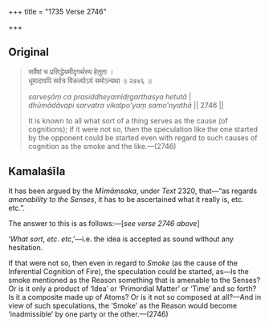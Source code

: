+++
title = "1735 Verse 2746"

+++
## Original 
>
> सर्वेषां च प्रसिद्धेयमीदृगर्थस्य हेतुता ।  
> धूमादावपि सर्वत्र विकल्पोऽयं समोऽन्यथा ॥ २७४६ ॥ 
>
> *sarveṣāṃ ca prasiddheyamīdṛgarthasya hetutā* \|  
> *dhūmādāvapi sarvatra vikalpo'yaṃ samo'nyathā* \|\| 2746 \|\| 
>
> It is known to all what sort of a thing serves as the cause (of cognitions); if it were not so, then the speculation like the one started by the opponent could be started even with regard to such causes of cognition as the smoke and the like.—(2746)



## Kamalaśīla

It has been argued by the *Mīmāṃsaka*, under *Text* 2320, that—“as regards *amenability to the Senses*, it has to be ascertained what it really is, etc. etc.”.

The answer to this is as follows:—[*see verse 2746 above*]

‘*What sort*, *etc*. *etc*,’—i.e. the idea is accepted as sound without any hesitation.

If that were not so, then even in regard to *Smoke* (as the cause of the Inferential Cognition of Fire), the speculation could be started, as—Is the smoke mentioned as the Reason something that is amenable to the Senses? Or is it only a product of ‘Idea’ or ‘Primordial Matter’ or ‘Time’ and so forth? Is it a composite made up of Atoms? Or is it not so composed at all?—And in view of such speculations, the ‘Smoke’ as the Reason would become ‘inadmissible’ by one party or the other.—(2746)


